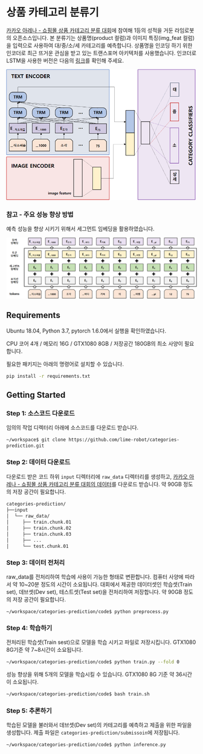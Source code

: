 # 상품 카테고리 분류기

[카카오 아레나 - 쇼핑몰 상품 카테고리 분류 대회](https://arena.kakao.com/c/1)에 참여해 1등의 성적을 거둔 라임로봇의 오픈소스입니다. 
본 분류기는 상품명(product 컬럼)과 이미지 특징(img_feat 컬럼)을 입력으로 사용하여 대/중/소/세 카테고리를 예측합니다. 
상품명을 인코딩 하기 위한 인코더로 최근 뜨거운 관심을 받고 있는 트랜스포머 아키텍처를 사용했습니다. 
인코더로 LSTM을 사용한 버전은 다음의 [링크](https://github.com/lime-robot/product-categories-classification)를 확인해 주세요.

<img src="./doc/model_block.png" width="600">


### 참고 - 주요 성능 향상 방법
예측 성능을 향상 시키기 위해서 세그먼트 임베딩을 활용하였습니다. 

<img src="./doc/embedding.png" width="600">



## Requirements
Ubuntu 18.04, Python 3.7, pytorch 1.6.0에서 실행을 확인하였습니다.

CPU 코어 4개 / 메모리 16G / GTX1080 8GB / 저장공간 180GB의 최소 사양이 필요합니다. 

필요한 패키지는 아래의 명령어로 설치할 수 있습니다.
```bash
pip install -r requirements.txt
```

## Getting Started

### Step 1: 소스코드 다운로드

임의의 작업 디렉터리 아래에 소스코드를 다운로드 받습니다. 
```
~/workspace$ git clone https://github.com/lime-robot/categories-prediction.git
```

### Step 2: 데이터 다운로드

다운로드 받은 코드 하위 `input` 디렉터리에 `raw_data` 디렉터리를 생성하고, [카카오 아레나 - 쇼핑몰 상품 카테고리 분류 대회의 데이터](https://arena.kakao.com/c/1/data)를 다운로드 받습니다. 
약 90GB 정도의 저장 공간이 필요합니다.

```
categories-prediction/
├──input
│  └── raw_data/
│     ├── train.chunk.01
│     ├── train.chunk.02
│     ├── train.chunk.03
│     ├── ...
│     └── test.chunk.01
```

### Step 3: 데이터 전처리
raw_data를 전처리하여 학습에 사용이 가능한 형태로 변환합니다. 컴퓨터 사양에 따라서 약 10~20분 정도의 시간이 소요됩니다.
대회에서 제공한 데이터셋인 학습셋(Train set), 데브셋(Dev set), 테스트셋(Test set)을 전처리하여 저장합니다.
약 90GB 정도의 저장 공간이 필요합니다.
```
~/workspace/categories-prediction/code$ python preprocess.py
```

### Step 4: 학습하기
전처리된 학습셋(Train sest)으로 모델을 학습 시키고 파일로 저장시킵니다. GTX1080 8G기준 약 7~8시간이 소요됩니다.

```bash
~/workspace/categories-prediction/code$ python train.py --fold 0
```

성능 향상을 위해 5개의 모델을 학습시킬 수 있습니다. GTX1080 8G 기준 약 36시간이 소요됩니다.
```bash
~/workspace/categories-prediction/code$ bash train.sh
```

### Step 5: 추론하기
학습된 모델을 불러와서 데브셋(Dev set)의 카테고리를 예측하고 제출을 위한 파일을 생성합니다. 
제출 파일은 `categories-prediction/submissoin`에 저장됩니다. 

```bash
~/workspace/categories-prediction/code$ python inference.py
```

